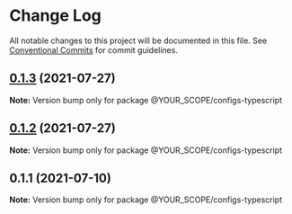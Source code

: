 # Change Log

All notable changes to this project will be documented in this file.
See [Conventional Commits](https://conventionalcommits.org) for commit guidelines.

## [0.1.3](https://github.com/YOUR_SCOPE/configs/compare/@YOUR_SCOPE/configs-typescript@0.1.2...@YOUR_SCOPE/configs-typescript@0.1.3) (2021-07-27)

**Note:** Version bump only for package @YOUR_SCOPE/configs-typescript

## [0.1.2](https://github.com/YOUR_SCOPE/configs/compare/@YOUR_SCOPE/configs-typescript@0.1.1...@YOUR_SCOPE/configs-typescript@0.1.2) (2021-07-27)

**Note:** Version bump only for package @YOUR_SCOPE/configs-typescript

## 0.1.1 (2021-07-10)

**Note:** Version bump only for package @YOUR_SCOPE/configs-typescript
